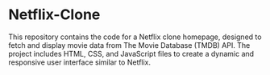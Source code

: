 # Netflix-Clone
This repository contains the code for a Netflix clone homepage, designed to fetch and display movie data from The Movie Database (TMDB) API. The project includes HTML, CSS, and JavaScript files to create a dynamic and responsive user interface similar to Netflix.
